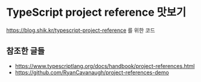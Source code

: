 # TypeScript project reference 맛보기

https://blog.shik.kr/typescript-project-reference 를 위한 코드

## 참조한 글들
* https://www.typescriptlang.org/docs/handbook/project-references.html
* https://github.com/RyanCavanaugh/project-references-demo
